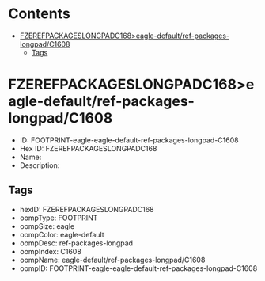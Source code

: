 



Contents
========

* [FZEREFPACKAGESLONGPADC168>eagle-default/ref-packages-longpad/C1608](#fzerefpackageslongpadc168eagle-defaultref-packages-longpadc1608)
	* [Tags](#tags)

# FZEREFPACKAGESLONGPADC168>eagle-default/ref-packages-longpad/C1608

- ID: FOOTPRINT-eagle-eagle-default-ref-packages-longpad-C1608
- Hex ID: FZEREFPACKAGESLONGPADC168
- Name: 
- Description: 

## Tags

- hexID: FZEREFPACKAGESLONGPADC168
- oompType: FOOTPRINT
- oompSize: eagle
- oompColor: eagle-default
- oompDesc: ref-packages-longpad
- oompIndex: C1608
- oompName: eagle-default/ref-packages-longpad/C1608
- oompID: FOOTPRINT-eagle-eagle-default-ref-packages-longpad-C1608
